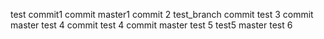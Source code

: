 test
commit1
commit master1
commit 2 test_branch
commit test 3
commit master test 4
commit test 4
commit master test 5
test5
master test 6